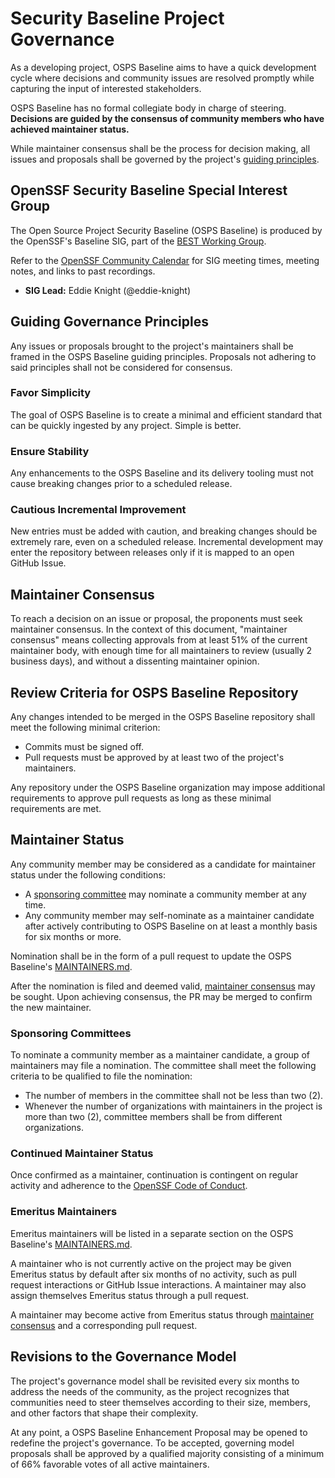 # Security Baseline Project Governance

As a developing project, OSPS Baseline aims to have a quick development cycle where decisions and community issues are resolved promptly while capturing the input of interested stakeholders.

OSPS Baseline has no formal collegiate body in charge of steering. **Decisions are guided by the consensus of community members who have achieved maintainer status.**

While maintainer consensus shall be the process for decision making, all issues and proposals shall be governed by the project's [guiding principles].

## OpenSSF Security Baseline Special Interest Group

The Open Source Project Security Baseline (OSPS Baseline) is produced by the OpenSSF's Baseline SIG, part of the [BEST Working Group](https://github.com/ossf/wg-best-practices-os-developers).

Refer to the [OpenSSF Community Calendar](https://openssf.org/getinvolved/) for SIG meeting times, meeting notes, and links to past recordings.

- **SIG Lead:** Eddie Knight (@eddie-knight)

## Guiding Governance Principles

Any issues or proposals brought to the project's maintainers shall be framed in the OSPS Baseline guiding principles. Proposals not adhering to said principles shall not be considered for consensus.

### Favor Simplicity

The goal of OSPS Baseline is to create a minimal and efficient standard that can be quickly ingested by any project. Simple is better.

### Ensure Stability

Any enhancements to the OSPS Baseline and its delivery tooling must not cause breaking changes prior to a scheduled release.

### Cautious Incremental Improvement

New entries must be added with caution, and breaking changes should be extremely rare, even on a scheduled release. Incremental development may enter the repository between releases only if it is mapped to an open GitHub Issue.

## Maintainer Consensus

To reach a decision on an issue or proposal, the proponents must seek maintainer consensus. In the context of this document, "maintainer consensus" means collecting approvals from at least 51% of the current maintainer body, with enough time for all maintainers to review (usually 2 business days), and without a dissenting maintainer opinion.

## Review Criteria for OSPS Baseline Repository

Any changes intended to be merged in the OSPS Baseline repository shall meet the following minimal criterion:

- Commits must be signed off.
- Pull requests must be approved by at least two of the project's maintainers.

Any repository under the OSPS Baseline organization may impose additional requirements to approve pull requests as long as these minimal requirements are met.

## Maintainer Status

Any community member may be considered as a candidate for maintainer status under the following conditions:

- A [sponsoring committee] may nominate a community member at any time.
- Any community member may self-nominate as a maintainer candidate after actively contributing to OSPS Baseline on at least a monthly basis for six months or more.

Nomination shall be in the form of a pull request to update the OSPS Baseline's [MAINTAINERS.md].

After the nomination is filed and deemed valid, [maintainer consensus] may be sought. Upon achieving consensus, the PR may be merged to confirm the new maintainer.

### Sponsoring Committees

To nominate a community member as a maintainer candidate, a group of maintainers may file a nomination. The committee shall meet the following criteria to be qualified to file the nomination:

- The number of members in the committee shall not be less than two (2).
- Whenever the number of organizations with maintainers in the project is more than two (2), committee members shall be from different organizations.

### Continued Maintainer Status

Once confirmed as a maintainer, continuation is contingent on regular activity and adherence to the [OpenSSF Code of Conduct](https://openssf.org/community/code-of-conduct/).

### Emeritus Maintainers

Emeritus maintainers will be listed in a separate section on the OSPS Baseline's [MAINTAINERS.md].

A maintainer who is not currently active on the project may be given Emeritus status by default after six months of no activity, such as pull request interactions or GitHub Issue interactions. A maintainer may also assign themselves Emeritus status through a pull request.

A maintainer may become active from Emeritus status through [maintainer consensus] and a corresponding pull request.

## Revisions to the Governance Model

The project's governance model shall be revisited every six months to address the needs of the community, as the project recognizes that communities need to steer themselves according to their size, members, and other factors that shape their complexity.

At any point, a OSPS Baseline Enhancement Proposal may be opened to redefine the project's governance. To be accepted, governing model proposals shall be approved by a qualified majority consisting of a minimum of 66% favorable votes of all active maintainers.

[MAINTAINERS.md]: /MAINTAINERS.md
[Maintainer Consensus]: #maintainer-consensus
[Sponsoring Committee]: #sponsoring-committees
[guiding principles]: #guiding-governance-principles
